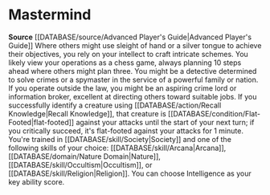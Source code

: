 ﻿---
id: '5'
name: Mastermind
rarity: Common
source: '[[DATABASE/source/Advanced Player''s Guide|Advanced Player''s Guide]]'
type: Rogue Racket

---
# Mastermind

**Source** [[DATABASE/source/Advanced Player's Guide|Advanced Player's Guide]] 
Where others might use sleight of hand or a silver tongue to achieve their objectives, you rely on your intellect to craft intricate schemes. You likely view your operations as a chess game, always planning 10 steps ahead where others might plan three. You might be a detective determined to solve crimes or a spymaster in the service of a powerful family or nation. If you operate outside the law, you might be an aspiring crime lord or information broker, excellent at directing others toward suitable jobs.
 If you successfully identify a creature using [[DATABASE/action/Recall Knowledge|Recall Knowledge]], that creature is [[DATABASE/condition/Flat-Footed|flat-footed]] against your attacks until the start of your next turn; if you critically succeed, it's flat-footed against your attacks for 1 minute.
 You're trained in [[DATABASE/skill/Society|Society]] and one of the following skills of your choice: [[DATABASE/skill/Arcana|Arcana]], [[DATABASE/domain/Nature Domain|Nature]], [[DATABASE/skill/Occultism|Occultism]], or [[DATABASE/skill/Religion|Religion]]. You can choose Intelligence as your key ability score.
